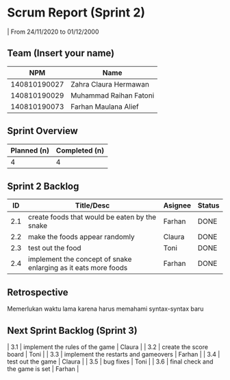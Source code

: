 # Scrum Report (Sprint 2)
| From 24/11/2020 to 01/12/2000

## Team (Insert your name)
| NPM           | Name        |
| ------------- |-------------|
| 140810190027  | Zahra Claura Hermawan    |
| 140810190029  | Muhammad Raihan Fatoni    |
| 140810190073  | Farhan Maulana Alief |

## Sprint Overview
| Planned (n)   | Completed (n) |
| ------------- |-------------- |
| 4             | 4             |

## Sprint 2 Backlog

| ID  | Title/Desc | Asignee | Status |
| --- | ---------- | ------- | ------ |
| 2.1 | create foods that would be eaten by the snake | Farhan | DONE |
| 2.2 | make the foods appear randomly | Claura | DONE |
| 2.3 | test out the food| Toni | DONE |
| 2.4 | implement the concept of snake enlarging as it eats more foods| Farhan | DONE |

## Retrospective 

Memerlukan waktu lama karena harus memahami syntax-syntax baru

## Next Sprint Backlog (Sprint 3)
| 3.1 | implement the rules of the game | Claura |
| 3.2 | create the score board | Toni |
| 3.3 | implement the restarts and gameovers | Farhan |
| 3.4 | test out the game | Claura |
| 3.5 | bug fixes | Toni |
| 3.6 | final check and the game is set | Farhan |
